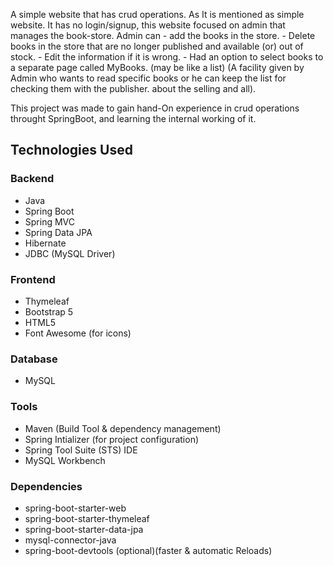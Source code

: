 A simple website that has crud operations.
As It is mentioned as simple website. It has no login/signup, this website focused on admin that manages the book-store.
Admin can 
      - add the books in the store.
      - Delete books in the store that are no longer published and available (or) out of stock.
      - Edit the information if it is wrong.
      - Had an option to select books to a separate page called MyBooks. (may be like a list)
      (A facility given by Admin who wants to read specific books or he can keep the list for checking them with the publisher. about the selling and all).

This project was made to gain hand-On experience in crud operations throught SpringBoot, and learning the internal working of it.
    
## Technologies Used

  ### Backend
  - Java
  - Spring Boot
  - Spring MVC
  - Spring Data JPA
  - Hibernate
  - JDBC (MySQL Driver)
  
  ### Frontend
  - Thymeleaf
  - Bootstrap 5
  - HTML5
  - Font Awesome (for icons)
  
  ### Database
  - MySQL
  
  ### Tools
  - Maven (Build Tool & dependency management)
  - Spring Intializer (for project configuration)
  - Spring Tool Suite (STS) IDE
  - MySQL Workbench 
  
  ### Dependencies
  - spring-boot-starter-web
  - spring-boot-starter-thymeleaf
  - spring-boot-starter-data-jpa
  - mysql-connector-java
  - spring-boot-devtools (optional)(faster & automatic Reloads)

